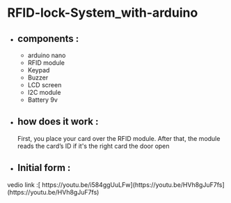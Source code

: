 # RFID-lock-System_with-arduino
<p></p>
<ul>
<li><h2>components : </h2></li>
<ul>
    <li>arduino nano</li>
    <li>RFID module</li>
    <li>Keypad</li>
    <liServo motor</li>
    <li>Buzzer</li>
    <li>LCD screen</li>
    <li>I2C module</li>
    <li>Battery 9v</li>
</ul>
<li><h2>how does it work : </h2></li>
<p>First, you place your card over the RFID module. After that, the module reads the card’s ID if it's the right card the door open</p>
</ul>
       <ul> <li><h2>Initial form : </h2></li></ul>
       <p>vedio link :[ https://youtu.be/i584ggUuLFw](https://youtu.be/HVh8gJuF7fs](https://youtu.be/HVh8gJuF7fs)</p>
       
     

